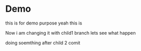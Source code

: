 # Demo
this is for demo purpose
yeah this is

Now i am changing it with child1 branch 
lets see what happen

doing soemthing after child 2 comit
